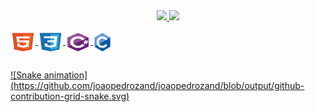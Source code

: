 <div align="center">
  <a href="https://github.com/joaopedrozand/">
  <img height="160em" src="https://github-readme-stats.vercel.app/api?username=joaopedrozand&show_icons=true&theme=dracula&include_all_commits=true&count_private=true"/>
  <img height="160em" src="https://github-readme-stats.vercel.app/api/top-langs/?username=joaopedrozand&layout=compact&langs_count=7&theme=dracula"/>
</div>
<div style="display: inline_block"><br>
  <img align="center" alt="HTML" height="30" width="40" src="https://raw.githubusercontent.com/devicons/devicon/master/icons/html5/html5-original.svg">
  <img align="center" alt="CSS" height="30" width="40" src="https://raw.githubusercontent.com/devicons/devicon/master/icons/css3/css3-original.svg">
  <img align="center" alt="Csharp" height="30" width="40" src="https://raw.githubusercontent.com/devicons/devicon/master/icons/csharp/csharp-original.svg">
  <img align="center" alt="c" height="30" widht="40" src="https://raw.githubusercontent.com/devicons/devicon/master/icons/c/c-original.svg">
</div>
  
  ##
 
<div> 
  ![Snake animation](https://github.com/joaopedrozand/joaopedrozand/blob/output/github-contribution-grid-snake.svg)
</div>
